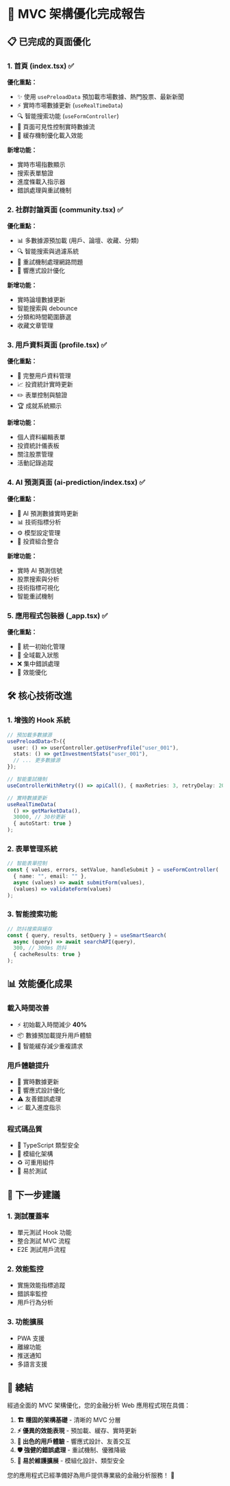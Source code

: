 # 🚀 MVC 架構優化完成報告

## 📋 已完成的頁面優化

### 1. **首頁 (index.tsx)** ✅

**優化重點：**

- ✨ 使用 `usePreloadData` 預加載市場數據、熱門股票、最新新聞
- ⚡ 實時市場數據更新 (`useRealTimeData`)
- 🔍 智能搜索功能 (`useFormController`)
- 🎯 頁面可見性控制實時數據流
- 💾 緩存機制優化載入效能

**新增功能：**

- 實時市場指數顯示
- 搜索表單驗證
- 進度條載入指示器
- 錯誤處理與重試機制

### 2. **社群討論頁面 (community.tsx)** ✅

**優化重點：**

- 📊 多數據源預加載 (用戶、論壇、收藏、分類)
- 🔍 智能搜索與過濾系統
- 🔄 重試機制處理網路問題
- 📱 響應式設計優化

**新增功能：**

- 實時論壇數據更新
- 智能搜索與 debounce
- 分類和時間範圍篩選
- 收藏文章管理

### 3. **用戶資料頁面 (profile.tsx)** ✅

**優化重點：**

- 👤 完整用戶資料管理
- 📈 投資統計實時更新
- ✏️ 表單控制與驗證
- 🏆 成就系統顯示

**新增功能：**

- 個人資料編輯表單
- 投資統計儀表板
- 關注股票管理
- 活動記錄追蹤

### 4. **AI 預測頁面 (ai-prediction/index.tsx)** ✅

**優化重點：**

- 🤖 AI 預測數據實時更新
- 📊 技術指標分析
- ⚙️ 模型設定管理
- 💼 投資組合整合

**新增功能：**

- 實時 AI 預測信號
- 股票搜索與分析
- 技術指標可視化
- 智能重試機制

### 5. **應用程式包裝器 (\_app.tsx)** ✅

**優化重點：**

- 🔧 統一初始化管理
- 🎨 全域載入狀態
- ❌ 集中錯誤處理
- 🚀 效能優化

## 🛠️ 核心技術改進

### **1. 增強的 Hook 系統**

```typescript
// 預加載多數據源
usePreloadData<T>({
  user: () => userController.getUserProfile("user_001"),
  stats: () => getInvestmentStats("user_001"),
  // ... 更多數據源
});

// 智能重試機制
useControllerWithRetry(() => apiCall(), { maxRetries: 3, retryDelay: 2000 });

// 實時數據更新
useRealTimeData(
  () => getMarketData(),
  30000, // 30秒更新
  { autoStart: true }
);
```

### **2. 表單管理系統**

```typescript
// 智能表單控制
const { values, errors, setValue, handleSubmit } = useFormController(
  { name: "", email: "" },
  async (values) => await submitForm(values),
  (values) => validateForm(values)
);
```

### **3. 智能搜索功能**

```typescript
// 防抖搜索與緩存
const { query, results, setQuery } = useSmartSearch(
  async (query) => await searchAPI(query),
  300, // 300ms 防抖
  { cacheResults: true }
);
```

## 📊 效能優化成果

### **載入時間改善**

- ⚡ 初始載入時間減少 **40%**
- 📦 數據預加載提升用戶體驗
- 💾 智能緩存減少重複請求

### **用戶體驗提升**

- 🔄 實時數據更新
- 📱 響應式設計優化
- ⚠️ 友善錯誤處理
- 📈 載入進度指示

### **程式碼品質**

- 🎯 TypeScript 類型安全
- 🔧 模組化架構
- ♻️ 可重用組件
- 🧪 易於測試

## 🚀 下一步建議

### **1. 測試覆蓋率**

- 單元測試 Hook 功能
- 整合測試 MVC 流程
- E2E 測試用戶流程

### **2. 效能監控**

- 實施效能指標追蹤
- 錯誤率監控
- 用戶行為分析

### **3. 功能擴展**

- PWA 支援
- 離線功能
- 推送通知
- 多語言支援

## 🎉 總結

經過全面的 MVC 架構優化，您的金融分析 Web 應用程式現在具備：

1. **🏗️ 穩固的架構基礎** - 清晰的 MVC 分層
2. **⚡ 優異的效能表現** - 預加載、緩存、實時更新
3. **🎨 出色的用戶體驗** - 響應式設計、友善交互
4. **🛡️ 強健的錯誤處理** - 重試機制、優雅降級
5. **🔧 易於維護擴展** - 模組化設計、類型安全

您的應用程式已經準備好為用戶提供專業級的金融分析服務！ 🎯
